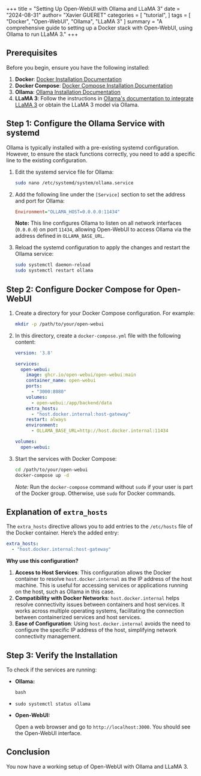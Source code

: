 +++
title = "Setting Up Open-WebUI with Ollama and LLaMA 3"
date = "2024-08-31"
author= "Xavier GUERET"
categories = [
    "tutorial",
]
tags = [
  "Docker",
  "Open-WebUI",
  "Ollama",
  "LLaMA 3"
]
summary = "A comprehensive guide to setting up a Docker stack with Open-WebUI, using Ollama to run LLaMA 3."
+++

## Prerequisites

Before you begin, ensure you have the following installed:

1. **Docker**: [Docker Installation Documentation](https://docs.docker.com/get-docker/)
2. **Docker Compose**: [Docker Compose Installation Documentation](https://docs.docker.com/compose/install/)
3. **Ollama**: [Ollama Installation Documentation](https://ollama.com)
4. **LLaMA 3**: Follow the instructions in [Ollama's documentation to integrate LLaMA 3](https://ollama.com/docs) or obtain the LLaMA 3 model via Ollama.

## Step 1: Configure the Ollama Service with systemd

Ollama is typically installed with a pre-existing systemd configuration. However, to ensure the stack functions correctly, you need to add a specific line to the existing configuration.

1. Edit the systemd service file for Ollama:

    ```bash
    sudo nano /etc/systemd/system/ollama.service
    ```

2. Add the following line under the `[Service]` section to set the address and port for Ollama:

    ```ini
    Environment="OLLAMA_HOST=0.0.0.0:11434"
    ```

    **Note:** This line configures Ollama to listen on all network interfaces (`0.0.0.0`) on port `11434`, allowing Open-WebUI to access Ollama via the address defined in `OLLAMA_BASE_URL`.

3. Reload the systemd configuration to apply the changes and restart the Ollama service:

    ```bash
    sudo systemctl daemon-reload
    sudo systemctl restart ollama
    ```

## Step 2: Configure Docker Compose for Open-WebUI

1. Create a directory for your Docker Compose configuration. For example:

    ```bash
    mkdir -p /path/to/your/open-webui
    ```

2. In this directory, create a `docker-compose.yml` file with the following content:

    ```yaml
    version: '3.8'

    services:
      open-webui:
        image: ghcr.io/open-webui/open-webui:main
        container_name: open-webui
        ports:
          - "3000:8080"
        volumes:
          - open-webui:/app/backend/data
        extra_hosts:
          - "host.docker.internal:host-gateway"
        restart: always
        environment:
          - OLLAMA_BASE_URL=http://host.docker.internal:11434

    volumes:
      open-webui:
    ```

3. Start the services with Docker Compose:

    ```bash
    cd /path/to/your/open-webui
    docker-compose up -d
    ```

    *Note:* Run the `docker-compose` command without `sudo` if your user is part of the Docker group. Otherwise, use `sudo` for Docker commands.

## Explanation of `extra_hosts`

The `extra_hosts` directive allows you to add entries to the `/etc/hosts` file of the Docker container. Here’s the added entry:

```yaml
extra_hosts:
  - "host.docker.internal:host-gateway"

```

**Why use this configuration?**

1. **Access to Host Services**: This configuration allows the Docker container to resolve `host.docker.internal` as the IP address of the host machine. This is useful for accessing  services or applications running on the host, such as Ollama in this  case.
2. **Compatibility with Docker Networks**: `host.docker.internal` helps resolve connectivity issues between containers and host services. It works across multiple operating systems, facilitating the connection between containerized services and host services.
3. **Ease of Configuration**: Using `host.docker.internal` avoids the need to configure the specific IP address of the host, simplifying network connectivity management.

## Step 3: Verify the Installation

To check if the services are running:

- **Ollama:**

  ```
  bash
  ```

- ```
  sudo systemctl status ollama
  ```

- **Open-WebUI:**

  Open a web browser and go to `http://localhost:3000`. You should see the Open-WebUI interface.

## Conclusion

You now have a working setup of Open-WebUI with Ollama and LLaMA 3.
